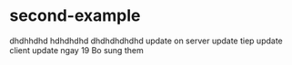 # second-example
dhdhhdhd
hdhdhdhd
dhdhdhdhdhd
update on server
update tiep
update client
update ngay 19
Bo sung them
